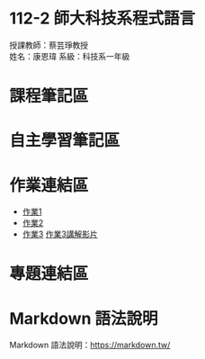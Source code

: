 # 112-2 師大科技系程式語言 
授課教師：蔡芸琤教授  
姓名：康恩瑋 
系級：科技系一年級

# 課程筆記區

# 自主學習筆記區

# 作業連結區
*  [作業1](https://github.com/kang111014/kanghub/blob/main/HW01.ipynb)
*  [作業2](https://github.com/kang111014/kanghub/blob/main/HW02.ipynb)
*  [作業3](https://github.com/kang111014/kanghub/tree/main/HW03) [作業3講解影片](https://youtu.be/Khm8dx5yqNU)

# 專題連結區   

# Markdown 語法說明
Markdown 語法說明：https://markdown.tw/
